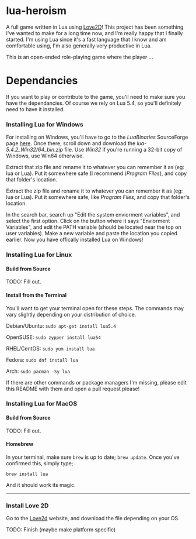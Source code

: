 # lua-heroism

<!-- NOTE: UPDATE THIS OPENER WITH OTHER DEPENDANCIES AS NEEDED! -->
A full game written in Lua using [Love2D](https://love2d.org/)! This project has been something I've wanted to make for a long time now, and I'm really happy that I finally started. I'm using Lua since it's a fast language that I know and am comfortable using, I'm also generally very productive in Lua.

This is an open-ended role-playing game where the player ...

# Dependancies

If you want to play or contribute to the game, you'll need to make sure you have the dependancies. Of course we rely on Lua 5.4, so you'll definitely need to have it installed.

### Installing Lua for Windows

For installing on Windows, you'll have to go to the <i>LuaBinaries</i> SourceForge page [here](https://sourceforge.net/projects/luabinaries/files/5.4.2/Tools%20Executables/). Once there, scroll down and download the *lua-5.4.2_Win32/64_bin.zip* file. Use *Win32* if you're running a 32-bit copy of Windows, use Win64 otherwise.

Extract that zip file and rename it to whatever you can remember it as (eg: lua or Lua). Put it somewhere safe (I recommend <i>\Program Files</i>), and copy that folder's location.

Extract the zip file and rename it to whatever you can remember it as (eg: lua or Lua). Put it somewhere safe, like *Program Files*, and copy that folder's location.

In the search bar, search up "Edit the system enviorment variables", and select the first option. Click on the button where it says "Enviorment Variables", and edit the PATH variable (should be located near the top on user variables). Make a new variable and paste the location you copied earlier. Now you have offically installed Lua on Windows!

### Installing Lua for Linux

#### Build from Source

TODO: Fill out.

#### Install from the Terminal

You'll want to get your terminal open for these steps. The commands may vary slightly depending on your distribution of choice.

Debian/Ubuntu: `sudo apt-get install lua5.4`

OpenSUSE: `sudo zypper install lua54`

RHEL/CentOS: `sudo yum install lua`

Fedora: `sudo dnf install lua`

Arch: `sudo pacman -Sy lua`

If there are other commands or package managers I'm missing, please edit this README with them and open a pull request please!

### Installing Lua for MacOS

#### Build from Source

TODO: Fill out.

#### Homebrew

In your terminal, make sure `brew` is up to date; `brew update`. Once you've confirmed this, simply type;

`brew install lua`

And it should work its magic.

---

<!-- Love2D is required to run the game, I've removed the (for contrib.) portion -->
### Install Love 2D

Go to the [Love2d](https://love2d.org/) website, and download the file depending on your OS.

TODO: Finish (maybe make platform specific)
